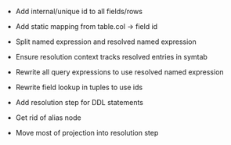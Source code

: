 - Add internal/unique id to all fields/rows
- Add static mapping from table.col -> field id

- Split named expression and resolved named expression
- Ensure resolution context tracks resolved entries in symtab
- Rewrite all query expressions to use resolved named expression
- Rewrite field lookup in tuples to use ids

- Add resolution step for DDL statements

- Get rid of alias node
- Move most of projection into resolution step
